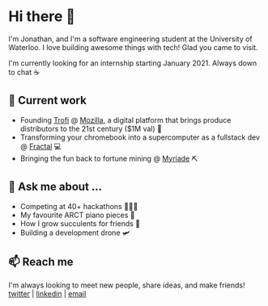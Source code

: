 # Hi there 👋

I'm Jonathan, and I'm a software engineering student at the University of Waterloo. I love building awesome things with tech! Glad you came to visit.

I'm currently looking for an internship starting January 2021. Always down to chat ☕

## 🔭 Current work
- Founding [Trofi](https://www.trofi.app/) @ [Mozilla](https://builders.mozilla.community/alumni.html), a digital platform that brings produce distributors to the 21st century ($1M val) 🚀
- Transforming your chromebook into a supercomputer as a fullstack dev @ [Fractal](https://fractalcomputers.com/) 💻
- Bringing the fun back to fortune mining @ [Myriade](https://myriade.io) ⛏️

## 💬 Ask me about ...
- Competing at 40+ hackathons 👨🏽‍💻
- My favourite ARCT piano pieces 🎹
- How I grow succulents for friends 🌵
- Building a development drone 🛩️

## 📫 Reach me
I'm always looking to meet new people, share ideas, and make friends!
[twitter](https://twitter.com/JonathanXu20) | [linkedin](https://www.linkedin.com/in/jonathanxu01) | [email](contact@jonathanxu.com)

<!--
**JonathanXu1/JonathanXu1** is a ✨ _special_ ✨ repository because its `README.md` (this file) appears on your GitHub profile.

Here are some ideas to get you started:

- 🔭 I’m currently working on ...
- 🌱 I’m currently learning ...
- 👯 I’m looking to collaborate on ...
- 🤔 I’m looking for help with ...
- 💬 Ask me about ...
- 📫 How to reach me: ...
- 😄 Pronouns: ...
- ⚡ Fun fact: ...
-->
